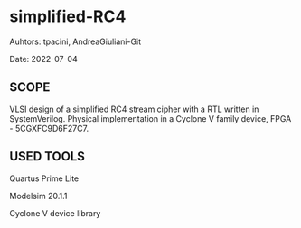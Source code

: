 # simplified-RC4

Auhtors: tpacini, AndreaGiuliani-Git

Date: 2022-07-04


## SCOPE
VLSI design of a simplified RC4 stream cipher with a RTL written in SystemVerilog. Physical implementation in a Cyclone V family device, FPGA - 5CGXFC9D6F27C7.

## USED TOOLS
Quartus Prime Lite

Modelsim 20.1.1

Cyclone V device library

